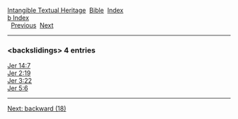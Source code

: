 [Intangible Textual Heritage](../../index)  [Bible](../index) 
[Index](index)   
[b Index](_b_)  
  [Previous](c01001)  [Next](c01003) 

------------------------------------------------------------------------

### &lt;backslidings&gt; 4 entries

[Jer 14:7](../kjv/jer014.htm#007)  
[Jer 2:19](../kjv/jer002.htm#019)  
[Jer 3:22](../kjv/jer003.htm#022)  
[Jer 5:6](../kjv/jer005.htm#006)  

------------------------------------------------------------------------

[Next: backward (18)](c01003)
